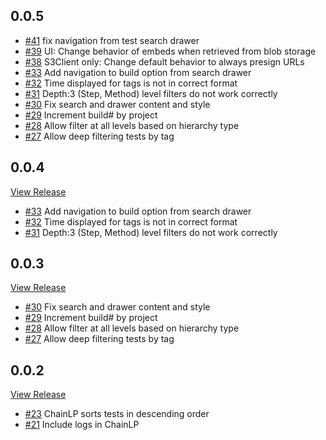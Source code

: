 ## 0.0.5

* [#41](../../issues/41) fix navigation from test search drawer
* [#39](../../issues/39) UI: Change behavior of embeds when retrieved from blob storage
* [#38](../../issues/38) S3Client only: Change default behavior to always presign URLs
* [#33](../../issues/33) Add navigation to build option from search drawer
* [#32](../../issues/32) Time displayed for tags is not in correct format
* [#31](../../issues/31) Depth:3 (Step, Method) level filters do not work correctly
* [#30](../../issues/30) Fix search and drawer content and style
* [#29](../../issues/29) Increment build# by project
* [#28](../../issues/28) Allow filter at all levels based on hierarchy type
* [#27](../../issues/27) Allow deep filtering tests by tag

## 0.0.4

[View Release](https://hub.docker.com/repository/docker/anshooarora/chaintest/tags/0.0.4/sha256-ed6ae7f24646d3a224f3f304da324082ff90cf81f5e10d61a34312cfced401d3)
* [#33](../../issues/33) Add navigation to build option from search drawer
* [#32](../../issues/32) Time displayed for tags is not in correct format
* [#31](../../issues/31) Depth:3 (Step, Method) level filters do not work correctly

## 0.0.3

[View Release](https://hub.docker.com/repository/docker/anshooarora/chaintest/tags/0.0.3/sha256-92f46e4fad319cd644376df4eee02d47311686ad3f9538c16cce4311482af6ac)

* [#30](../../issues/30) Fix search and drawer content and style
* [#29](../../issues/29) Increment build# by project
* [#28](../../issues/28) Allow filter at all levels based on hierarchy type
* [#27](../../issues/27) Allow deep filtering tests by tag

## 0.0.2

[View Release](https://hub.docker.com/repository/docker/anshooarora/chaintest/tags/0.0.2/sha256-154a591b356972659a3e6df188a682828dab11a99fbc305e3517eb6a49d4bf13)

* [#23](../../issues/23) ChainLP sorts tests in descending order
* [#21](../../issues/21) Include logs in ChainLP
